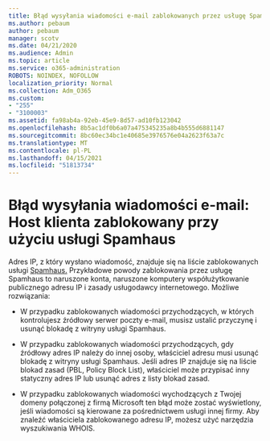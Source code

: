 ```yaml
---
title: Błąd wysyłania wiadomości e-mail zablokowanych przez usługę SpamHaus
ms.author: pebaum
author: pebaum
manager: scotv
ms.date: 04/21/2020
ms.audience: Admin
ms.topic: article
ms.service: o365-administration
ROBOTS: NOINDEX, NOFOLLOW
localization_priority: Normal
ms.collection: Adm_O365
ms.custom:
- "255"
- "3100003"
ms.assetid: fa98ab4a-92eb-45e9-8d57-ad10fb123042
ms.openlocfilehash: 8b5ac1df0b6a07a475345235a8b4b555d6881147
ms.sourcegitcommit: 8bc60ec34bc1e40685e3976576e04a2623f63a7c
ms.translationtype: MT
ms.contentlocale: pl-PL
ms.lasthandoff: 04/15/2021
ms.locfileid: "51813734"
---
```

# <a name="error-sending-email-client-host-blocked-using-spamhaus"></a>Błąd wysyłania wiadomości e-mail: Host klienta zablokowany przy użyciu usługi Spamhaus

Adres IP, z który wysłano wiadomość, znajduje się na liście zablokowanych usługi [Spamhaus.](https://go.microsoft.com/fwlink/p/?linkid=123245) Przykładowe powody zablokowania przez usługę Spamhaus to naruszone konta, naruszone komputery współużytkowanie publicznego adresu IP i zasady usługodawcy internetowego. Możliwe rozwiązania:
  
- W przypadku zablokowanych wiadomości przychodzących, w których kontrolujesz źródłowy serwer poczty e-mail, musisz ustalić przyczynę i usunąć blokadę z witryny usługi Spamhaus.

- W przypadku zablokowanych wiadomości przychodzących, gdy źródłowy adres IP należy do innej osoby, właściciel adresu musi usunąć blokadę z witryny usługi Spamhaus. Jeśli adres IP znajduje się na liście blokad zasad (PBL, Policy Block List), właściciel może przypisać inny statyczny adres IP lub usunąć adres z listy blokad zasad.

- W przypadku zablokowanych wiadomości wychodzących z Twojej domeny połączonej z firmą Microsoft ten błąd może zostać wyświetlony, jeśli wiadomości są kierowane za pośrednictwem usługi innej firmy. Aby znaleźć właściciela zablokowanego adresu IP, możesz użyć narzędzia wyszukiwania WHOIS.
